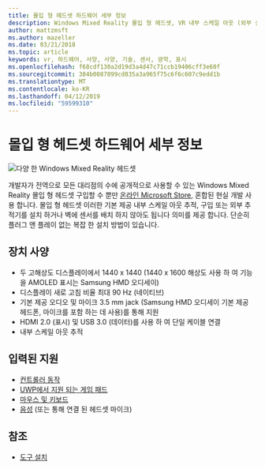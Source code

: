 ```yaml
---
title: 몰입 형 헤드셋 하드웨어 세부 정보
description: Windows Mixed Reality 몰입 형 헤드셋, VR 내부 스케일 아웃 (외부 설정이 필요 없습니다.) 추적을 사용 하 여 배달의 사양에 간략하게 설명 합니다.
author: mattzmsft
ms.author: mazeller
ms.date: 03/21/2018
ms.topic: article
keywords: vr, 하드웨어, 사양, 사양, 기술, 센서, 광학, 표시
ms.openlocfilehash: f68cdf130a2d19d3a4d47c71ccb19406cff3e60f
ms.sourcegitcommit: 384b0087899cd835a3a965f75c6f6c607c9edd1b
ms.translationtype: MT
ms.contentlocale: ko-KR
ms.lasthandoff: 04/12/2019
ms.locfileid: "59599310"
---
```

# <a name="immersive-headset-hardware-details"></a>몰입 형 헤드셋 하드웨어 세부 정보

![다양 한 Windows Mixed Reality 헤드셋](images/MR-headsets.png)

개발자가 전역으로 모든 대리점의 수에 공개적으로 사용할 수 있는 Windows Mixed Reality 몰입 형 헤드셋 구입할 수 뿐만 [온라인 Microsoft Store](https://www.microsoft.com/store/collections/VRandMixedrealityheadsets), 혼합된 현실 개발 사용 합니다. 몰입 형 헤드셋 이러한 기본 제공 내부 스케일 아웃 추적, 구입 또는 외부 추적기를 설치 하거나 벽에 센서를 배치 하지 않아도 됩니다 의미를 제공 합니다. 단순히 플러그 앤 플레이 없는 복잡 한 설치 방법이 있습니다.

## <a name="device-specifications"></a>장치 사양
* 두 고해상도 디스플레이에서 1440 x 1440 (1440 x 1600 해상도 사용 하 여 기능을 AMOLED 표시는 Samsung HMD 오디세이)
* 디스플레이 새로 고침 비율 최대 90 Hz (네이티브)
* 기본 제공 오디오 및 마이크 3.5 mm jack (Samsung HMD 오디세이 기본 제공 헤드폰, 마이크를 포함 하는 데 사용)를 통해 지원
* HDMI 2.0 (표시) 및 USB 3.0 (데이터)를 사용 하 여 단일 케이블 연결
* 내부 스케일 아웃 추적

## <a name="input-support"></a>입력된 지원
* [컨트롤러 동작](motion-controllers.md)
* [UWP에서 지원 되는 게임 패드](hardware-accessories.md)
* [마우스 및 키보드](hardware-accessories.md)
* [음성](voice-input.md) (또는 통해 연결 된 헤드셋 마이크)

## <a name="see-also"></a>참조
* [도구 설치](install-the-tools.md)

